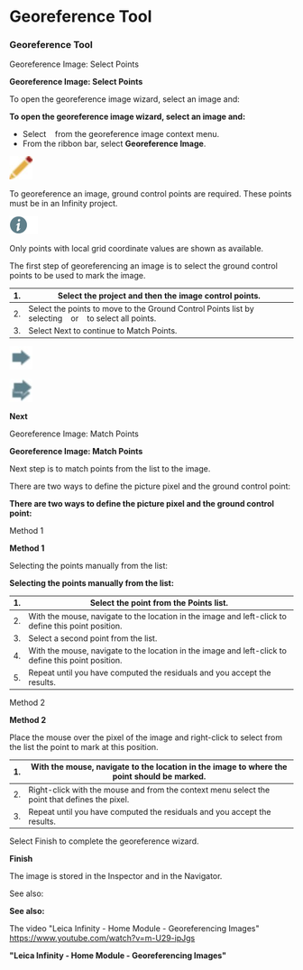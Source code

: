 # Georeference Tool

### Georeference Tool

Georeference Image: Select Points

**Georeference Image: Select Points**

To open the georeference image wizard, select an image and:

**To open the georeference image wizard, select an image and:**

- Select    from the georeference image context menu.
- From the ribbon bar, select **Georeference Image**.

![Image](graphics/00467046.jpg)

To georeference an image, ground control points are required. These points must be in an Infinity project.

![Image](./data/icons/note.gif)

Only points with local grid coordinate values are shown as available.

The first step of georeferencing an image is to select the ground control points to be used to mark the image.

| 1. | Select the project and then the image control points. |
| --- | --- |
| 2. | Select the points to move to the Ground Control Points list by selecting    or    to select all points. |
| 3. | Select Next to continue to Match Points. |

![Image](graphics/00465962.jpg)

![Image](graphics/00468185.jpg)

**Next**

Georeference Image: Match Points

**Georeference Image: Match Points**

Next step is to match points from the list to the image.

There are two ways to define the picture pixel and the ground control point:

**There are two ways to define the picture pixel and the ground control point:**

Method 1

**Method 1**

Selecting the points manually from the list:

**Selecting the points manually from the list:**

| 1. | Select the point from the Points list. |
| --- | --- |
| 2. | With the mouse, navigate to the location in the image and left-click to define this point position. |
| 3. | Select a second point from the list. |
| 4. | With the mouse, navigate to the location in the image and left-click to define this point position. |
| 5. | Repeat until you have computed the residuals and you accept the results. |

Method 2

**Method 2**

Place the mouse over the pixel of the image and right-click to select from the list the point to mark at this position.

| 1. | With the mouse, navigate to the location in the image to where the point should be marked. |
| --- | --- |
| 2. | Right-click with the mouse and from the context menu select the point that defines the pixel. |
| 3. | Repeat until you have computed the residuals and you accept the results. |

Select Finish to complete the georeference wizard.

**Finish**

The image is stored in the Inspector and in the Navigator.

See also:

**See also:**

The video "Leica Infinity - Home Module - Georeferencing Images" https://www.youtube.com/watch?v=m-U29-ipJgs

**"Leica Infinity - Home Module - Georeferencing Images"**

